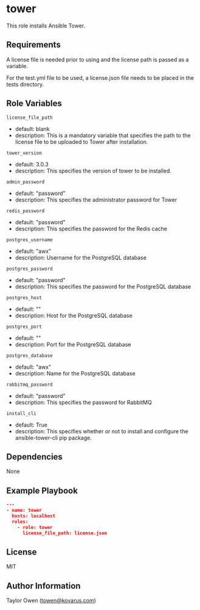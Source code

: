 tower
=========

This role installs Ansible Tower.

Requirements
------------

A license file is needed prior to using and the license path is passed as a variable.

For the test.yml file to be used, a license.json file needs to be placed in the tests directory.

Role Variables
--------------
`license_file_path`
- default: blank
- description: This is a mandatory variable that specifies the path to the license file to be uploaded to Tower after installation.

`tower_version`
- default: 3.0.3
- description: This specifies the version of tower to be installed.

`admin_password`
- default: "password"
- description: This specifies the administrator password for Tower

`redis_password`
- default: "password"
- description: This specifies the password for the Redis cache

`postgres_username`
- default: "awx"
- description: Username for the PostgreSQL database

`postgres_password`
- default: "password"
- description: This specifies the password for the PostgreSQL database


`postgres_host`
- default: ""
- description: Host for the PostgreSQL database

`postgres_port`
- default: ""
- description: Port for the PostgreSQL database

`postgres_database`
- default: "awx"
- description: Name for the PostgreSQL database

`rabbitmq_password`
- default: "password"
- description: This specifies the password for RabbitMQ

`install_cli`
- default: True
- description: This specifies whether or not to install and configure the ansible-tower-cli pip package.

Dependencies
------------

None

Example Playbook
----------------

```json
---
- name: tower
  hosts: localhost
  roles:
    - role: tower
      license_file_path: license.json
```
License
-------

MIT

Author Information
------------------

Taylor Owen (towen@kovarus.com)

